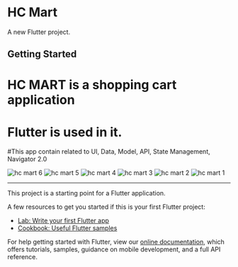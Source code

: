 # HC Mart

A new Flutter project.

## Getting Started
# HC MART is a shopping cart application
# Flutter is used in it.
#This app contain related to UI, Data, Model, API, State Management, Navigator 2.0

![hc mart 6](https://user-images.githubusercontent.com/82725865/173225321-a3e717b2-a167-4158-afa6-1f456bf07a91.png)
![hc mart 5](https://user-images.githubusercontent.com/82725865/173225325-cc31a468-da17-4f35-853c-0a8527da8b2a.png)
![hc mart 4](https://user-images.githubusercontent.com/82725865/173225326-66f0051b-4008-4c0c-9c2c-cadcd6001b7b.png)
![hc mart 3](https://user-images.githubusercontent.com/82725865/173225328-1e7518cb-49a4-436c-9a04-c953b5b64fbf.png)
![hc mart 2](https://user-images.githubusercontent.com/82725865/173225331-5392d776-d0a1-44cc-a7d9-bdd5dd5385c1.png)
![hc mart 1](https://user-images.githubusercontent.com/82725865/173225332-ef014689-0ef8-472f-b7bc-dea3dc9bbba4.png)

-----------------------------------------------------------------------------------------------------------------------------------------------------------------------
This project is a starting point for a Flutter application.

A few resources to get you started if this is your first Flutter project:

- [Lab: Write your first Flutter app](https://flutter.dev/docs/get-started/codelab)
- [Cookbook: Useful Flutter samples](https://flutter.dev/docs/cookbook)

For help getting started with Flutter, view our
[online documentation](https://flutter.dev/docs), which offers tutorials,
samples, guidance on mobile development, and a full API reference.
